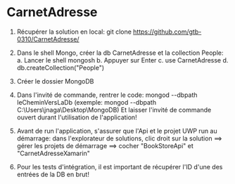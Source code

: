 # CarnetAdresse

1) Récupérer la solution en local:
git clone https://github.com/gtb-0310/CarnetAdresse/

2) Dans le shell Mongo, créer la db CarnetAdresse et la collection People:
a. Lancer le shell mongosh
b. Appuyer sur Enter
c. use CarnetAdresse
d. db.createCollection("People")

3) Créer le dossier MongoDB

4) Dans l'invité de commande, rentrer le code:
mongod --dbpath leCheminVersLaDb
(exemple: mongod --dbpath C:\Users\jnaga\Desktop\MongoDB)
Et laisser l'invité de commande ouvert durant l'utilisation de l'application!

5) Avant de run l'application, s'assurer que l'Api et le projet UWP run au démarrage: dans l'explorateur de solutions, clic droit sur la solution ==> gérer les projets de démarrage ==> cocher "BookStoreApi" et "CarnetAdresseXamarin"

6) Pour les tests d'intégration, il est important de récupérer l'ID d'une des entrées de la DB en brut!